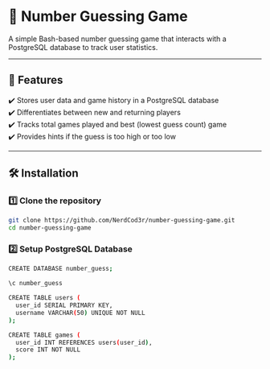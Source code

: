 # 🎲 Number Guessing Game

A simple Bash-based number guessing game that interacts with a PostgreSQL database to track user statistics.

---

## 📌 Features
✔️ Stores user data and game history in a PostgreSQL database  
✔️ Differentiates between new and returning players  
✔️ Tracks total games played and best (lowest guess count) game  
✔️ Provides hints if the guess is too high or too low  

---

## 🛠️ Installation

### 1️⃣ Clone the repository
```sh
git clone https://github.com/NerdCod3r/number-guessing-game.git
cd number-guessing-game  
```
### 2️⃣ Setup PostgreSQL Database
```sh
CREATE DATABASE number_guess;

\c number_guess

CREATE TABLE users (
  user_id SERIAL PRIMARY KEY,
  username VARCHAR(50) UNIQUE NOT NULL
);

CREATE TABLE games (
  user_id INT REFERENCES users(user_id),
  score INT NOT NULL
);  
```



